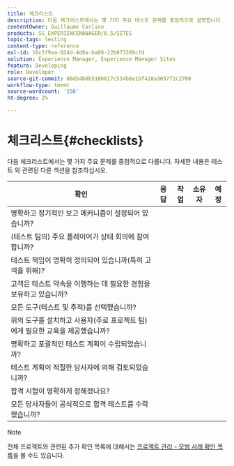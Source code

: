 ```yaml
---
title: 체크리스트
description: 다음 체크리스트에서는 몇 가지 주요 테스트 문제를 중점적으로 설명합니다
contentOwner: Guillaume Carlino
products: SG_EXPERIENCEMANAGER/6.5/SITES
topic-tags: testing
content-type: reference
exl-id: 16c5f9aa-024d-4d8a-ba08-22b073289cfd
solution: Experience Manager, Experience Manager Sites
feature: Developing
role: Developer
source-git-commit: 66db4b0b5106617c534b6e1bf428a3057f2c2708
workflow-type: tm+mt
source-wordcount: '156'
ht-degree: 2%

---
```


# 체크리스트{#checklists}

다음 체크리스트에서는 몇 가지 주요 문제를 중점적으로 다룹니다. 자세한 내용은 테스트 와 관련된 다른 섹션을 참조하십시오.

| 확인 | 응답 | 작업 | 소유자 | 예정 |
|---|---|---|---|---|
| 명확하고 정기적인 보고 메커니즘이 설정되어 있습니까? |  |  |  |  |
| (테스트 팀의) 주요 플레이어가 상태 회의에 참여합니까? |  |  |  |  |
| 테스트 책임이 명확히 정의되어 있습니까(특히 고객을 위해)? |  |  |  |  |
| 고객은 테스트 약속을 이행하는 데 필요한 경험을 보유하고 있습니까? |  |  |  |  |
| 모든 도구(테스트 및 추적)를 선택했습니까? |  |  |  |  |
| 위의 도구를 설치하고 사용자(주로 프로젝트 팀)에게 필요한 교육을 제공했습니까? |  |  |  |  |
| 명확하고 포괄적인 테스트 계획이 수립되었습니까? |  |  |  |  |
| 테스트 계획이 적절한 당사자에 의해 검토되었습니까? |  |  |  |  |
| 합격 시험이 명확하게 정해졌나요? |  |  |  |  |
| 모든 당사자들이 공식적으로 합격 테스트를 수락했습니까? |  |  |  |  |

>[!NOTE]
>
>전체 프로젝트와 관련된 추가 확인 목록에 대해서는 [프로젝트 관리 - 모범 사례 확인 목록](/help/managing/best-practices.md)을 볼 수도 있습니다.
